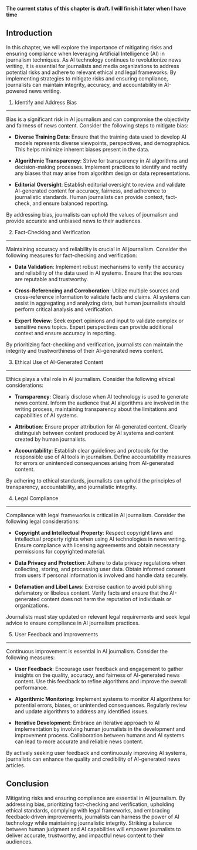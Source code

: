**The current status of this chapter is draft. I will finish it later when I have time**

Introduction
------------

In this chapter, we will explore the importance of mitigating risks and ensuring compliance when leveraging Artificial Intelligence (AI) in journalism techniques. As AI technology continues to revolutionize news writing, it is essential for journalists and media organizations to address potential risks and adhere to relevant ethical and legal frameworks. By implementing strategies to mitigate risks and ensuring compliance, journalists can maintain integrity, accuracy, and accountability in AI-powered news writing.

1. Identify and Address Bias
----------------------------

Bias is a significant risk in AI journalism and can compromise the objectivity and fairness of news content. Consider the following steps to mitigate bias:

* **Diverse Training Data**: Ensure that the training data used to develop AI models represents diverse viewpoints, perspectives, and demographics. This helps minimize inherent biases present in the data.

* **Algorithmic Transparency**: Strive for transparency in AI algorithms and decision-making processes. Implement practices to identify and rectify any biases that may arise from algorithm design or data representations.

* **Editorial Oversight**: Establish editorial oversight to review and validate AI-generated content for accuracy, fairness, and adherence to journalistic standards. Human journalists can provide context, fact-check, and ensure balanced reporting.

By addressing bias, journalists can uphold the values of journalism and provide accurate and unbiased news to their audiences.

2. Fact-Checking and Verification
---------------------------------

Maintaining accuracy and reliability is crucial in AI journalism. Consider the following measures for fact-checking and verification:

* **Data Validation**: Implement robust mechanisms to verify the accuracy and reliability of the data used in AI systems. Ensure that the sources are reputable and trustworthy.

* **Cross-Referencing and Corroboration**: Utilize multiple sources and cross-reference information to validate facts and claims. AI systems can assist in aggregating and analyzing data, but human journalists should perform critical analysis and verification.

* **Expert Review**: Seek expert opinions and input to validate complex or sensitive news topics. Expert perspectives can provide additional context and ensure accuracy in reporting.

By prioritizing fact-checking and verification, journalists can maintain the integrity and trustworthiness of their AI-generated news content.

3. Ethical Use of AI-Generated Content
--------------------------------------

Ethics plays a vital role in AI journalism. Consider the following ethical considerations:

* **Transparency**: Clearly disclose when AI technology is used to generate news content. Inform the audience that AI algorithms are involved in the writing process, maintaining transparency about the limitations and capabilities of AI systems.

* **Attribution**: Ensure proper attribution for AI-generated content. Clearly distinguish between content produced by AI systems and content created by human journalists.

* **Accountability**: Establish clear guidelines and protocols for the responsible use of AI tools in journalism. Define accountability measures for errors or unintended consequences arising from AI-generated content.

By adhering to ethical standards, journalists can uphold the principles of transparency, accountability, and journalistic integrity.

4. Legal Compliance
-------------------

Compliance with legal frameworks is critical in AI journalism. Consider the following legal considerations:

* **Copyright and Intellectual Property**: Respect copyright laws and intellectual property rights when using AI technologies in news writing. Ensure compliance with licensing agreements and obtain necessary permissions for copyrighted material.

* **Data Privacy and Protection**: Adhere to data privacy regulations when collecting, storing, and processing user data. Obtain informed consent from users if personal information is involved and handle data securely.

* **Defamation and Libel Laws**: Exercise caution to avoid publishing defamatory or libelous content. Verify facts and ensure that the AI-generated content does not harm the reputation of individuals or organizations.

Journalists must stay updated on relevant legal requirements and seek legal advice to ensure compliance in AI journalism practices.

5. User Feedback and Improvements
---------------------------------

Continuous improvement is essential in AI journalism. Consider the following measures:

* **User Feedback**: Encourage user feedback and engagement to gather insights on the quality, accuracy, and fairness of AI-generated news content. Use this feedback to refine algorithms and improve the overall performance.

* **Algorithmic Monitoring**: Implement systems to monitor AI algorithms for potential errors, biases, or unintended consequences. Regularly review and update algorithms to address any identified issues.

* **Iterative Development**: Embrace an iterative approach to AI implementation by involving human journalists in the development and improvement process. Collaboration between humans and AI systems can lead to more accurate and reliable news content.

By actively seeking user feedback and continuously improving AI systems, journalists can enhance the quality and credibility of AI-generated news articles.

Conclusion
----------

Mitigating risks and ensuring compliance are essential in AI journalism. By addressing bias, prioritizing fact-checking and verification, upholding ethical standards, complying with legal frameworks, and embracing feedback-driven improvements, journalists can harness the power of AI technology while maintaining journalistic integrity. Striking a balance between human judgment and AI capabilities will empower journalists to deliver accurate, trustworthy, and impactful news content to their audiences.
